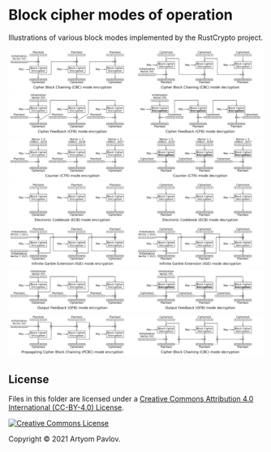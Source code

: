 # Block cipher modes of operation

Illustrations of various block modes implemented by the RustCrypto project.

<img src="cbc_enc.svg" width="50%" /><img src="cbc_dec.svg" width="50%"/>
<img src="cfb_enc.svg" width="50%" /><img src="cfb_dec.svg" width="50%"/>
<img src="ctr_enc.svg" width="50%" /><img src="ctr_dec.svg" width="50%"/>
<img src="ecb_enc.svg" width="50%" /><img src="ecb_dec.svg" width="50%"/>
<img src="ige_enc.svg" width="50%" /><img src="ige_dec.svg" width="50%"/>
<img src="ofb_enc.svg" width="50%" /><img src="ofb_dec.svg" width="50%"/>
<img src="pcbc_enc.svg" width="50%" /><img src="pcbc_dec.svg" width="50%"/>

## License
Files in this folder are licensed under a [Creative Commons Attribution 4.0 International (CC-BY-4.0) License][CC-BY-4.0 License].

[![Creative Commons License](<https://i.creativecommons.org/l/by/4.0/88x31.png>)][CC-BY-4.0 License]

[CC-BY-4.0 License]: <https://creativecommons.org/licenses/by/4.0/> "CC-BY-4.0 License"

Copyright © 2021 Artyom Pavlov.
